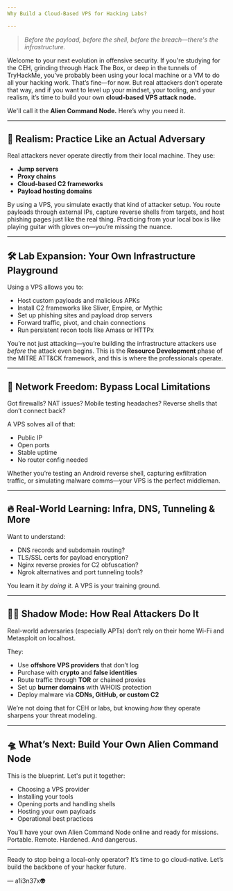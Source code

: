 ```yaml
---
Why Build a Cloud-Based VPS for Hacking Labs?

---
```


> *Before the payload, before the shell, before the breach—there's the infrastructure.*

Welcome to your next evolution in offensive security. If you're studying for the CEH, grinding through Hack The Box, or deep in the tunnels of TryHackMe, you’ve probably been using your local machine or a VM to do all your hacking work. That’s fine—for now. But real attackers don’t operate that way, and if you want to level up your mindset, your tooling, and your realism, it’s time to build your own **cloud-based VPS attack node.**

We'll call it the **Alien Command Node.** Here’s why you need it.

---

## 🧠 Realism: Practice Like an Actual Adversary

Real attackers never operate directly from their local machine. They use:
- **Jump servers**
- **Proxy chains**
- **Cloud-based C2 frameworks**
- **Payload hosting domains**

By using a VPS, you simulate exactly that kind of attacker setup. You route payloads through external IPs, capture reverse shells from targets, and host phishing pages just like the real thing. Practicing from your local box is like playing guitar with gloves on—you’re missing the nuance.

---

## 🛠 Lab Expansion: Your Own Infrastructure Playground

Using a VPS allows you to:
- Host custom payloads and malicious APKs
- Install C2 frameworks like Sliver, Empire, or Mythic
- Set up phishing sites and payload drop servers
- Forward traffic, pivot, and chain connections
- Run persistent recon tools like Amass or HTTPx

You’re not just attacking—you’re building the infrastructure attackers use *before* the attack even begins. This is the **Resource Development** phase of the MITRE ATT&CK framework, and this is where the professionals operate.

---

## 🔄 Network Freedom: Bypass Local Limitations

Got firewalls? NAT issues? Mobile testing headaches? Reverse shells that don’t connect back?

A VPS solves all of that:
- Public IP
- Open ports
- Stable uptime
- No router config needed

Whether you’re testing an Android reverse shell, capturing exfiltration traffic, or simulating malware comms—your VPS is the perfect middleman.

---

## 🔥 Real-World Learning: Infra, DNS, Tunneling & More

Want to understand:
- DNS records and subdomain routing?
- TLS/SSL certs for payload encryption?
- Nginx reverse proxies for C2 obfuscation?
- Ngrok alternatives and port tunneling tools?

You learn it *by doing it*. A VPS is your training ground.

---

## 🕵️‍♂️ Shadow Mode: How Real Attackers Do It

Real-world adversaries (especially APTs) don’t rely on their home Wi-Fi and Metasploit on localhost.

They:
- Use **offshore VPS providers** that don’t log
- Purchase with **crypto** and **false identities**
- Route traffic through **TOR** or chained proxies
- Set up **burner domains** with WHOIS protection
- Deploy malware via **CDNs, GitHub, or custom C2**

We’re not doing that for CEH or labs, but knowing *how* they operate sharpens your threat modeling.

---

## 🛸 What’s Next: Build Your Own Alien Command Node

This is the blueprint. Let's put it together:
- Choosing a VPS provider
- Installing your tools
- Opening ports and handling shells
- Hosting your own payloads
- Operational best practices

You’ll have your own Alien Command Node online and ready for missions. Portable. Remote. Hardened. And dangerous.

---

Ready to stop being a local-only operator? It’s time to go cloud-native. Let’s build the backbone of your hacker future.

— a1i3n37x👽

